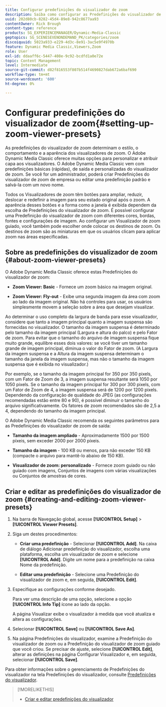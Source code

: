 ```yaml
---
title: Configurar predefinições do visualizador de zoom
description: Saiba como configurar as Predefinições do visualizador de zoom no Adobe Dynamic Media Classic.
uuid: 202d80cb-8282-45d4-89e8-942c8677aa93
contentOwner: Rick Brough
content-type: reference
products: SG_EXPERIENCEMANAGER/Dynamic-Media-Classic
geptopics: SG_SCENESEVENONDEMAND_PK/categories/zoom
discoiquuid: 5023a933-e229-4d3c-8e91-3ac5e9f4970b
feature: Dynamic Media Classic,Viewers,Zoom
role: User
exl-id: ddaaff6c-5447-408e-9c92-bcdfd1a0e72e
topic: Content Management
level: Intermediate
source-git-commit: d82f816553f807b514f4690827dab672a6baf690
workflow-type: tm+mt
source-wordcount: '600'
ht-degree: 0%

---
```


# Configurar predefinições do visualizador de zoom{#setting-up-zoom-viewer-presets}

As predefinições do visualizador de zoom determinam o estilo, o comportamento e a aparência dos visualizadores de zoom. O Adobe Dynamic Media Classic oferece muitas opções para personalizar e atribuir capa aos visualizadores. O Adobe Dynamic Media Classic vem com predefinições básicas (rápidas), de saída e personalizadas do visualizador de zoom. Se você for um administrador, poderá criar Predefinições do visualizador de zoom de empresa ou editar uma predefinição padrão e salvá-la com um novo nome.

Todos os Visualizadores de zoom têm botões para ampliar, reduzir, deslocar e redefinir a imagem para seu estado original após o zoom. A aparência desses botões e a forma como a janela é exibida dependem da escolha de Predefinições do visualizador de zoom. É possível configurar uma Predefinição do visualizador de zoom com diferentes cores, bordas, fontes e configurações de imagem. Ao configurar um Visualizador de zoom guiado, você também pode escolher onde colocar os destinos de zoom. Os destinos de zoom são as miniaturas em que os usuários clicam para aplicar zoom nas áreas especificadas.

## Sobre as predefinições do visualizador de zoom {#about-zoom-viewer-presets}

O Adobe Dynamic Media Classic oferece estas Predefinições do visualizador de zoom:

* **Zoom Viewer: Basic** - Fornece um zoom básico na imagem original.

* **Zoom Viewer: Fly-out** - Exibe uma segunda imagem da área com zoom ao lado da imagem original. Não há controles para usar, os usuários simplesmente movem a seleção sobre a área que desejam visualizar.

Ao determinar o uso completo da largura de banda para esse visualizador, considere que tanto a imagem principal quanto a imagem suspensa são fornecidas no visualizador. O tamanho da imagem suspensa é determinado pelo tamanho da imagem principal (Largura e altura do palco) e pelo Fator de zoom. Para evitar que o tamanho do arquivo de imagem suspensa fique muito grande, equilibre esses dois valores: se você tiver um tamanho grande de imagem principal, diminua o valor do Fator de zoom. (A Largura da imagem suspensa e a Altura da imagem suspensa determinam o tamanho da janela da imagem suspensa, mas não o tamanho da imagem suspensa que é exibida no visualizador.)

Por exemplo, se o tamanho da imagem principal for 350 por 350 pixels, com um Fator de Zoom de 3, a imagem suspensa resultante será 1050 por 1050 pixels. Se o tamanho da imagem principal for 300 por 300 pixels, com um Fator de Zoom de 4, a imagem suspensa será de 1200 por 1200 pixels. Dependendo da configuração de qualidade do JPEG (as configurações recomendadas estão entre 80 e 90), é possível diminuir o tamanho do arquivo significativamente. Os fatores de zoom recomendados são de 2,5 a 4, dependendo do tamanho da imagem principal.

O Adobe Dynamic Media Classic recomenda os seguintes parâmetros para as Predefinições do visualizador de zoom de saída:

* **Tamanho da imagem ampliado** - Aproximadamente 1500 por 1500 píxeis, sem exceder 2000 por 2000 píxeis.

* **Tamanho da imagem** - 100 KB ou menos, para não exceder 150 KB (compacte o arquivo para mantê-lo abaixo de 150 KB).

* **Visualizador de zoom: personalizado** - Fornece zoom guiado ou não guiado com imagens, Conjuntos de imagens com várias visualizações ou Conjuntos de amostras de cores.

## Criar e editar as predefinições do visualizador de zoom {#creating-and-editing-zoom-viewer-presets}

1. Na barra de Navegação global, acesse **[!UICONTROL Setup]** > **[!UICONTROL Viewer Presets]**.
1. Siga um destes procedimentos:

   * **Criar uma predefinição** - Selecionar **[!UICONTROL Add]**. Na caixa de diálogo Adicionar predefinição do visualizador, escolha uma plataforma, escolha um visualizador de zoom e selecione **[!UICONTROL Add]**. Digite um nome para a predefinição na caixa Nome da predefinição.

   * **Editar uma predefinição** - Selecione uma Predefinição do visualizador de zoom e, em seguida, **[!UICONTROL Edit]**.

1. Especifique as configurações conforme desejado.

   Para ver uma descrição de uma opção, selecione a opção **[!UICONTROL Info Tip]** ícone ao lado da opção.

   A página Visualizar exibe o visualizador à medida que você atualiza e altera as configurações.

1. Selecionar **[!UICONTROL Save]** ou **[!UICONTROL Save As]**.
1. Na página Predefinições do visualizador, examine a Predefinição do visualizador de zoom ou a Predefinição do visualizador de zoom guiado que você criou. Se precisar de ajuste, selecione **[!UICONTROL Edit]**, alterar as definições na página Configurar Visualizador e, em seguida, selecionar **[!UICONTROL Save]**.

Para obter informações sobre o gerenciamento de Predefinições do visualizador na tela Predefinições do visualizador, consulte [Predefinições do visualizador](application-setup.md#viewer_presets).

>[!MORELIKETHIS]
>
>* [Criar e editar predefinições do visualizador](application-setup.md#adding_and_editing_viewer_presets)
